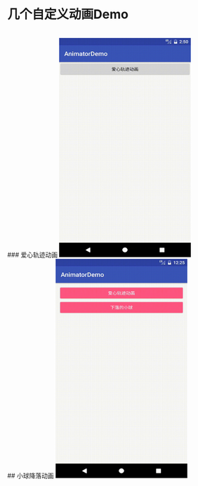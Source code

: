 # 几个自定义动画Demo
<br>
### 爱心轨迹动画
<img src="https://github.com/MlxChange/AnimatorDemo/blob/master/screenshot/demo1.gif" width="300px" height="500px"/><br>
## 小球降落动画
<img src="https://github.com/MlxChange/AnimatorDemo/blob/master/screenshot/demo2.gif" width="300px" height="500px"/>
